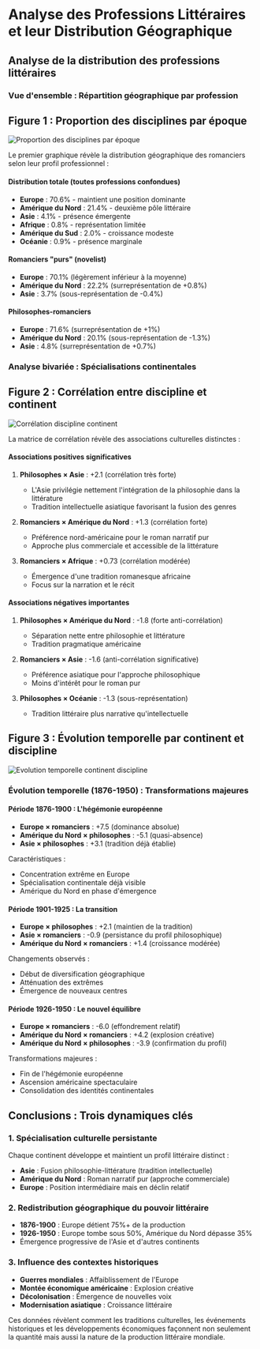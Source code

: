 # Analyse des Professions Littéraires et leur Distribution Géographique

## Analyse de la distribution des professions littéraires

### Vue d'ensemble : Répartition géographique par profession

## Figure 1 : Proportion des disciplines par époque
![Proportion des disciplines par époque](/images/proportion_disciplines_epoque.png)

Le premier graphique révèle la distribution géographique des romanciers selon leur profil professionnel :

#### Distribution totale (toutes professions confondues)
- **Europe** : 70.6% - maintient une position dominante
- **Amérique du Nord** : 21.4% - deuxième pôle littéraire
- **Asie** : 4.1% - présence émergente
- **Afrique** : 0.8% - représentation limitée
- **Amérique du Sud** : 2.0% - croissance modeste
- **Océanie** : 0.9% - présence marginale

#### Romanciers "purs" (novelist)
- **Europe** : 70.1% (légèrement inférieur à la moyenne)
- **Amérique du Nord** : 22.2% (surreprésentation de +0.8%)
- **Asie** : 3.7% (sous-représentation de -0.4%)

#### Philosophes-romanciers
- **Europe** : 71.6% (surreprésentation de +1%)
- **Amérique du Nord** : 20.1% (sous-représentation de -1.3%)
- **Asie** : 4.8% (surreprésentation de +0.7%)

### Analyse bivariée : Spécialisations continentales

## Figure 2 : Corrélation entre discipline et continent
![Corrélation discipline continent](/images/correlation_discipline_continent.png)

La matrice de corrélation révèle des associations culturelles distinctes :

#### Associations positives significatives
1. **Philosophes × Asie** : +2.1 (corrélation très forte)
   - L'Asie privilégie nettement l'intégration de la philosophie dans la littérature
   - Tradition intellectuelle asiatique favorisant la fusion des genres

2. **Romanciers × Amérique du Nord** : +1.3 (corrélation forte)
   - Préférence nord-américaine pour le roman narratif pur
   - Approche plus commerciale et accessible de la littérature

3. **Romanciers × Afrique** : +0.73 (corrélation modérée)
   - Émergence d'une tradition romanesque africaine
   - Focus sur la narration et le récit

#### Associations négatives importantes
1. **Philosophes × Amérique du Nord** : -1.8 (forte anti-corrélation)
   - Séparation nette entre philosophie et littérature
   - Tradition pragmatique américaine

2. **Romanciers × Asie** : -1.6 (anti-corrélation significative)
   - Préférence asiatique pour l'approche philosophique
   - Moins d'intérêt pour le roman pur

3. **Philosophes × Océanie** : -1.3 (sous-représentation)
   - Tradition littéraire plus narrative qu'intellectuelle

## Figure 3 : Évolution temporelle par continent et discipline
![Evolution temporelle continent discipline](/images/evolution_temporelle_continent_discipline.png)

### Évolution temporelle (1876-1950) : Transformations majeures

#### Période 1876-1900 : L'hégémonie européenne
- **Europe × romanciers** : +7.5 (dominance absolue)
- **Amérique du Nord × philosophes** : -5.1 (quasi-absence)
- **Asie × philosophes** : +3.1 (tradition déjà établie)

Caractéristiques :
- Concentration extrême en Europe
- Spécialisation continentale déjà visible
- Amérique du Nord en phase d'émergence

#### Période 1901-1925 : La transition
- **Europe × philosophes** : +2.1 (maintien de la tradition)
- **Asie × romanciers** : -0.9 (persistance du profil philosophique)
- **Amérique du Nord × romanciers** : +1.4 (croissance modérée)

Changements observés :
- Début de diversification géographique
- Atténuation des extrêmes
- Émergence de nouveaux centres

#### Période 1926-1950 : Le nouvel équilibre
- **Europe × romanciers** : -6.0 (effondrement relatif)
- **Amérique du Nord × romanciers** : +4.2 (explosion créative)
- **Amérique du Nord × philosophes** : -3.9 (confirmation du profil)

Transformations majeures :
- Fin de l'hégémonie européenne
- Ascension américaine spectaculaire
- Consolidation des identités continentales

## Conclusions : Trois dynamiques clés

### 1. Spécialisation culturelle persistante
Chaque continent développe et maintient un profil littéraire distinct :
- **Asie** : Fusion philosophie-littérature (tradition intellectuelle)
- **Amérique du Nord** : Roman narratif pur (approche commerciale)
- **Europe** : Position intermédiaire mais en déclin relatif

### 2. Redistribution géographique du pouvoir littéraire
- **1876-1900** : Europe détient 75%+ de la production
- **1926-1950** : Europe tombe sous 50%, Amérique du Nord dépasse 35%
- Émergence progressive de l'Asie et d'autres continents

### 3. Influence des contextes historiques
- **Guerres mondiales** : Affaiblissement de l'Europe
- **Montée économique américaine** : Explosion créative
- **Décolonisation** : Émergence de nouvelles voix
- **Modernisation asiatique** : Croissance littéraire

Ces données révèlent comment les traditions culturelles, les événements historiques et les développements économiques façonnent non seulement la quantité mais aussi la nature de la production littéraire mondiale.